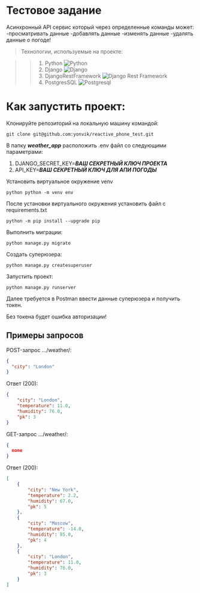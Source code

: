 # Тестовое задание
Асинхронный API сервис который через определенные команды может:
-просматривать данные
-добавлять данные
-изменять данные
-удалять данные о погоде!

>Технологии, используемые на проекте:

>>1. Python ![Python](https://img.shields.io/badge/-Python-black?style=flat-square&logo=Python)
>>2. Django ![Django](https://img.shields.io/badge/-Django-0aad48?style=flat-square&logo=Django)
>>3. DjangoRestFramework ![Django Rest Framework](https://img.shields.io/badge/DRF-red?style=flat-square&logo=Django)
>>4. PostgresSQL ![Postgresql](https://img.shields.io/badge/-Postgresql-%232c3e50?style=flat-square&logo=Postgresql)

# Как запустить проект:

Клонируйте репозиторий на локальную машину командой:
```
git clone git@github.com:yonvik/reactive_phone_test.git
```

В папку ***weather_app*** расположить .env файл со следующими параметрами:
1. DJANGO_SECRET_KEY=***ВАШ СЕКРЕТНЫЙ КЛЮЧ ПРОЕКТА***
2. API_KEY=***ВАШ СЕКРЕТНЫЙ КЛЮЧ ДЛЯ АПИ ПОГОДЫ***

Установить виртуальное окружение venv
```
python python -m venv env
```

После установки виртуального окружения установить файл с requirements.txt

```
python -m pip install --upgrade pip
```

Выполнить миграции:
```
python manage.py migrate
```
Создать суперюзера:
```
python manage.py createsuperuser
```
Запустить проект:
```
python manage.py runserver
```
Далее требуется в Postman ввести данные суперюзера и получить токен.

Без токена будет ошибка авторизации!

## Примеры запросов
POST-запрос .../weather/:
```JSON
{
  "city": "London"
}
```
Ответ (200):
```JSON
{
    "city": "London",
    "temperature": 11.0,
    "humidity": 76.0,
    "pk": 3
}
```

GET-запрос .../weather/:
```JSON
{
  none
}
```
Ответ (200):
```JSON
[
    {
        "city": "New York",
        "temperature": 2.2,
        "humidity": 67.0,
        "pk": 5
    },
    {
        "city": "Moscow",
        "temperature": -14.0,
        "humidity": 85.0,
        "pk": 4
    },
    {
        "city": "London",
        "temperature": 11.0,
        "humidity": 76.0,
        "pk": 3
    }
]
```
